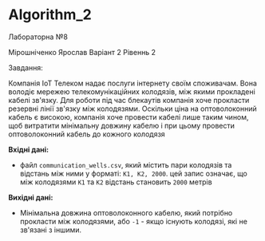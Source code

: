 # Algorithm_2

Лабораторна №8

Мірошніченко Ярослав Варіант 2 Рівеннь 2

Завдання:

Компанія ІоТ Телеком надає послуги інтернету своїм споживачам. Вона володіє мережею телекомунікаційних колодязів, між якими прокладені кабелі зв'язку. Для роботи під час блекаутів компанія хоче прокласти резервні лінії зв'язку між колодязями. Оскільки ціна на оптоволоконний кабель є високою, компанія хоче провести кабелі лише таким чином, щоб витратити мінімальну довжину кабелю і при цьому провести оптоволоконний кабель до кожного колодязя 

**Вхідні дані:**

- файл `communication_wells.csv`, який містить пари колодязів та відстань між ними у форматі: `К1, K2, 2000`. цей запис означає, що між колодязями `К1` та `K2` відстань становить `2000` метрів

**Вихідні дані:**

- Мінімальна довжина оптоволоконного кабелю, який потрібно прокласти між колодязями, або `-1` - якщо існують колодязі, які не зв'язані з іншими.